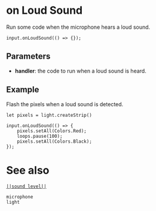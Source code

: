# on Loud Sound

Run some code when the microphone hears a loud sound.

```sig
input.onLoudSound(() => {});
```

## Parameters

* **handler**: the code to run when a loud sound is heard.

## Example

Flash the pixels when a loud sound is detected.

```blocks
let pixels = light.createStrip()

input.onLoudSound(() => {
	pixels.setAll(Colors.Red);
	loops.pause(100);
	pixels.setAll(Colors.Black);
});
```
# See also

[``||sound level||``](/reference/input/sound-level)

```package
microphone
light
```